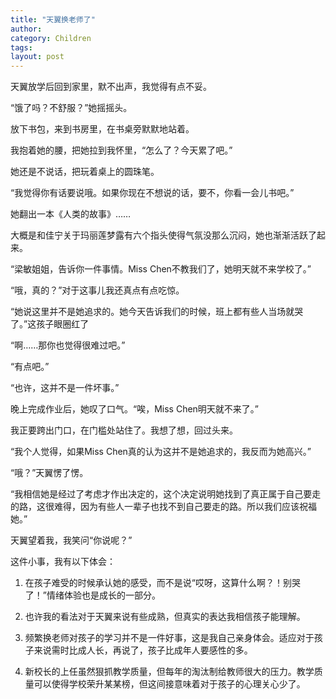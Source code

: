 ```yaml
---
title: "天翼换老师了"
author:
category: Children
tags: 
layout: post
---
```

天翼放学后回到家里，默不出声，我觉得有点不妥。

“饿了吗？不舒服？”她摇摇头。

放下书包，来到书房里，在书桌旁默默地站着。

我抱着她的腰，把她拉到我怀里，“怎么了？今天累了吧。”

她还是不说话，把玩着桌上的圆珠笔。

“我觉得你有话要说哦。如果你现在不想说的话，要不，你看一会儿书吧。”

她翻出一本《人类的故事》……

大概是和佳宁关于玛丽莲梦露有六个指头使得气氛没那么沉闷，她也渐渐活跃了起来。

“梁敏姐姐，告诉你一件事情。Miss Chen不教我们了，她明天就不来学校了。”

“哦，真的？”对于这事儿我还真点有点吃惊。

“她说这里并不是她追求的。她今天告诉我们的时候，班上都有些人当场就哭了。”这孩子眼圈红了

“啊……那你也觉得很难过吧。”

“有点吧。”

“也许，这并不是一件坏事。”

晚上完成作业后，她叹了口气。“唉，Miss Chen明天就不来了。”

我正要跨出门口，在门槛处站住了。我想了想，回过头来。

“我个人觉得，如果Miss Chen真的认为这并不是她追求的，我反而为她高兴。”

“哦？”天翼愣了愣。

“我相信她是经过了考虑才作出决定的，这个决定说明她找到了真正属于自己要走的路，这很难得，因为有些人一辈子也找不到自己要走的路。所以我们应该祝福她。”

天翼望着我，我笑问“你说呢？”

这件小事，我有以下体会：

1. 在孩子难受的时候承认她的感受，而不是说“哎呀，这算什么啊？！别哭了！”情绪体验也是成长的一部分。

2. 也许我的看法对于天翼来说有些成熟，但真实的表达我相信孩子能理解。

3. 频繁换老师对孩子的学习并不是一件好事，这是我自己亲身体会。适应对于孩子来说需时比成人长，再说了，孩子比成年人要感性的多。

4. 新校长的上任虽然狠抓教学质量，但每年的淘汰制给教师很大的压力。教学质量可以使得学校荣升某某榜，但这间接意味着对于孩子的心理关心少了。

